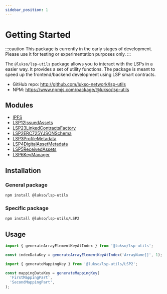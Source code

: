 ```yaml
---
sidebar_position: 1
---
```


# Getting Started

:::caution
This package is currently in the early stages of development. Please use it for testing or experimentation purposes only.
:::

The `@lukso/lsp-utils` package allows you to interact with the LSPs in a easier way. It provides a set of utility functions. The package is meant to speed up the frontend/backend development using LSP smart contracts.

- GitHub repo: http://github.com/lukso-network/lsp-utils
- NPM: https://www.npmjs.com/package/@lukso/lsp-utils

## Modules

- [IPFS](./IPFS.md)
- [LSP12IssuedAssets](./LSP12IssuedAssets.md)
- [LSP23LinkedContractsFactory](./LSP23LinkedContractsFactory.md)
- [LSP2ERC725YJSONSchema](./LSP2ERC725YJSONSchema.md)
- [LSP3ProfileMetadata](./LSP3ProfileMetadata.md)
- [LSP4DigitalAssetMetadata](./LSP4DigitalAssetMetadata.md)
- [LSP5ReceivedAssets](./LSP5ReceivedAssets.md)
- [LSP6KeyManager](./LSP6KeyManager.md)

## Installation

### General package

```bash
npm install @lukso/lsp-utils
```

### Specific package

```bash
npm install @lukso/lsp-utils/LSP2
```

## Usage

```ts
import { generateArrayElementKeyAtIndex } from '@lukso/lsp-utils';

const indexDataKey = generateArrayElementKeyAtIndex('ArrayName[]', 1);
```

```ts
import { generateMappingKey } from '@lukso/lsp-utils/LSP2';

const mappingDataKey = generateMappingKey(
  'FirstMappingPart',
  'SecondMappingPart',
);
```
